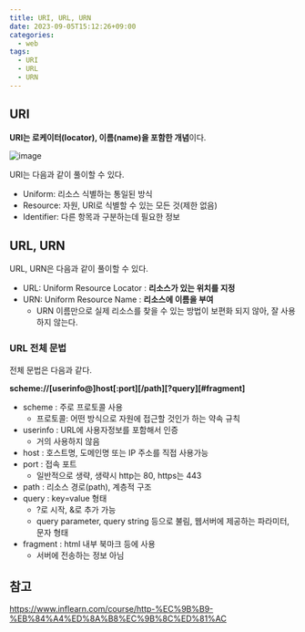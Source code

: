 ```yaml
---
title: URI, URL, URN
date: 2023-09-05T15:12:26+09:00
categories:
  - web
tags: 
  - URI
  - URL
  - URN
---
```


## URI

**URI는 로케이터(locator), 이름(name)을 포함한 개념**이다.

![image](https://github.com/YoungEun-IN/youngeun-in.github.io/assets/46465928/f328e043-4139-43a8-9749-c53f4e0c4629)

URI는 다음과 같이 풀이할 수 있다.
- Uniform: 리소스 식별하는 통일된 방식
- Resource: 자원, URI로 식별할 수 있는 모든 것(제한 없음)
- Identifier: 다른 항목과 구분하는데 필요한 정보

## URL, URN

URL, URN은 다음과 같이 풀이할 수 있다.
- URL: Uniform Resource Locator : **리소스가 있는 위치를 지정**
- URN: Uniform Resource Name : **리소스에 이름을 부여**
  - URN 이름만으로 실제 리소스를 찾을 수 있는 방법이 보편화 되지 않아, 잘 사용하지 않는다.
 
### URL 전체 문법

전체 문법은 다음과 같다.

**scheme://[userinfo@]host[:port][/path][?query][#fragment]**

- scheme : 주로 프로토콜 사용
  - 프로토콜: 어떤 방식으로 자원에 접근할 것인가 하는 약속 규칙
- userinfo : URL에 사용자정보를 포함해서 인증
  - 거의 사용하지 않음
- host : 호스트명, 도메인명 또는 IP 주소를 직접 사용가능
- port : 접속 포트
  - 일반적으로 생략, 생략시 http는 80, https는 443
- path : 리소스 경로(path), 계층적 구조
- query : key=value 형태
  - ?로 시작, &로 추가 가능
  - query parameter, query string 등으로 불림, 웹서버에 제공하는 파라미터, 문자 형태
- fragment : html 내부 북마크 등에 사용
  - 서버에 전송하는 정보 아님

## 참고

https://www.inflearn.com/course/http-%EC%9B%B9-%EB%84%A4%ED%8A%B8%EC%9B%8C%ED%81%AC
